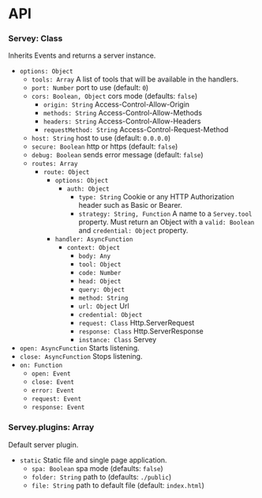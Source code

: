 
# API

### Servey: Class
Inherits Events and returns a server instance.
- `options: Object`
	- `tools: Array` A list of tools that will be available in the handlers.
	- `port: Number` port to use (default: `0`)
	- `cors: Boolean, Object` cors mode (defaults: `false`)
		- `origin: String` Access-Control-Allow-Origin
		- `methods: String` Access-Control-Allow-Methods
		- `headers: String` Access-Control-Allow-Headers
		- `requestMethod: String` Access-Control-Request-Method
	- `host: String` host to use (default: `0.0.0.0`)
	- `secure: Boolean` http or https (default: `false`)
	- `debug: Boolean` sends error message (default: `false`)
	- `routes: Array`
		- `route: Object`
			- `options: Object`
				- `auth: Object`
					- `type: String` Cookie or any HTTP Authorization header such as Basic or Bearer.
					- `strategy: String, Function` A name to a `Servey.tool` property. Must return an Object with a `valid: Boolean` and `credential: Object` property.
			- `handler: AsyncFunction`
				- `context: Object`
					- `body: Any`
					- `tool: Object`
					- `code: Number`
					- `head: Object`
					- `query: Object`
					- `method: String`
					- `url: Object` Url
					- `credential: Object`
					- `request: Class` Http.ServerRequest
					- `response: Class` Http.ServerResponse
					- `instance: Class` Servey
- `open: AsyncFunction` Starts listening.
- `close: AsyncFunction` Stops listening.
- `on: Function`
	- `open: Event`
	- `close: Event`
	- `error: Event`
	- `request: Event`
	- `response: Event`

### Servey.plugins: Array
Default server plugin.
- `static` Static file and single page application.
	- `spa: Boolean` spa mode (defaults: `false`)
	- `folder: String` path to (defaults: `./public`)
	- `file: String` path to default file (default: `index.html`)
